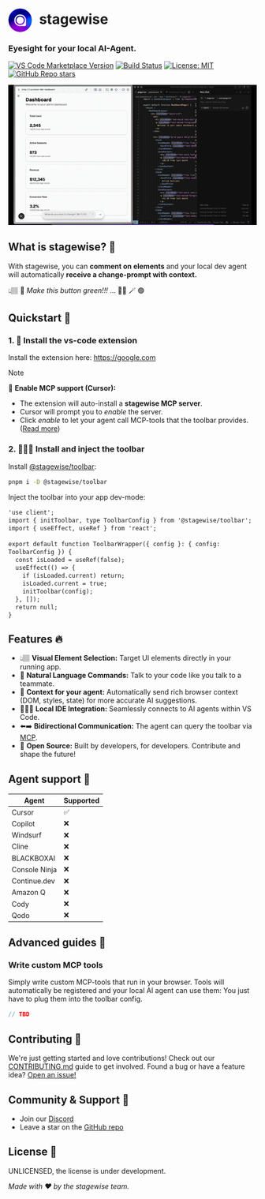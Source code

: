 # <img src="media/logo.png" alt="stagewise logo" width="48" height="48" style="border-radius: 50%; vertical-align: middle; margin-right: 8px;" /> stagewise

### Eyesight for your local AI-Agent.

[![VS Code Marketplace Version](https://img.shields.io/visual-studio-marketplace/v/YOUR_PUBLISHER_NAME.stagewise-vscode?style=flat-square&label=VS%20Code%20Marketplace)](https://marketplace.visualstudio.com/items?itemName=YOUR_PUBLISHER_NAME.stagewise-vscode) [![Build Status](https://img.shields.io/github/actions/workflow/status/stagewise-io/stagewise/ci.yml?branch=main&style=flat-square)](https://github.com/stagewise-io/stagewise/actions) [![License: MIT](https://img.shields.io/badge/License-MIT-yellow.svg?style=flat-square)](https://opensource.org/licenses/MIT) [![GitHub Repo stars](https://img.shields.io/github/stars/stagewise-io/stagewise?style=flat-square)](https://github.com/stagewise-io/stagewise) 

![stagewise demo](media/demo.gif)

## What is stagewise? 🤔

With stagewise, you can **comment on elements** and your local dev agent will automatically **receive a change-prompt with context.**

👆🏽 💬 *Make this button green!!!* ...  🧙🏽 🪄 🟢

## Quickstart 📖

### 1. 🧩 **Install the vs-code extension** 

Install the extension here: https://google.com

> [!NOTE]
> 💬 **Enable MCP support (Cursor):** 
> - The extension will auto-install a **stagewise MCP server**.
> - Cursor will prompt you to *enable* the server.
> - Click *enable* to let your agent call MCP-tools that the toolbar provides. ([Read more](#write-custom-mcp-tools))

### 2. 👨🏽‍💻 **Install and inject the toolbar**

Install [@stagewise/toolbar]():
```bash
pnpm i -D @stagewise/toolbar
```

Inject the toolbar into your app dev-mode:
```tsx
'use client';
import { initToolbar, type ToolbarConfig } from '@stagewise/toolbar';
import { useEffect, useRef } from 'react';

export default function ToolbarWrapper({ config }: { config: ToolbarConfig }) {
  const isLoaded = useRef(false);
  useEffect(() => {
    if (isLoaded.current) return;
    isLoaded.current = true;
    initToolbar(config);
  }, []);
  return null;
}
```

## Features 🔥

* 👆🏽 **Visual Element Selection:** Target UI elements directly in your running app.
* 💬 **Natural Language Commands:** Talk to your code like you talk to a teammate.
* 🤖 **Context for your agent:** Automatically send rich browser context (DOM, styles, state) for more accurate AI suggestions.
* 👨🏽‍💻 **Local IDE Integration:** Seamlessly connects to AI agents within VS Code.
* ⬅️➡️ **Bidirectional Communication:** The agent can query the toolbar via [MCP](https://modelcontextprotocol.io/).
* 📖 **Open Source:** Built by developers, for developers. Contribute and shape the future!

## Agent support 🤖

| **Agent** | **Supported** |
| --- | --- |
| Cursor | ✅ |
| Copilot | ❌ |
| Windsurf | ❌ |
| Cline | ❌ |
| BLACKBOXAI | ❌ |
| Console Ninja | ❌ |
| Continue.dev | ❌ |
| Amazon Q | ❌ |
| Cody | ❌ |
| Qodo | ❌ |

## Advanced guides 🧪

### Write custom MCP tools

Simply write custom MCP-tools that run in your browser. Tools will automatically be registered and your local AI agent can use them: You just have to plug them into the toolbar config.

```typescript
// TBD
```

## Contributing 🤝

We're just getting started and love contributions! Check out our [CONTRIBUTING.md](https://github.com/stagewise-io/stagewise/blob/main/CONTRIBUTING.md) guide to get involved. Found a bug or have a feature idea? [Open an issue!](https://github.com/stagewise-io/stagewise/issues) 

## Community & Support 💬

* Join our [Discord](https://discord.gg/vsDjhubRbh)
* Leave a star on the [GitHub repo](https://github.com/stagewise-io/stagewise)

## License 📜

<!-- stagewise is open-source and licensed under the [MIT License](https://github.com/stagewise-io/stagewise/blob/main/LICENSE). --- -->
UNLICENSED, the license is under development.

*Made with ❤️ by the stagewise team.*